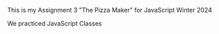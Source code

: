 This is my Assignment 3 "The Pizza Maker" for JavaScript Winter 2024

We practiced JavaScript Classes
